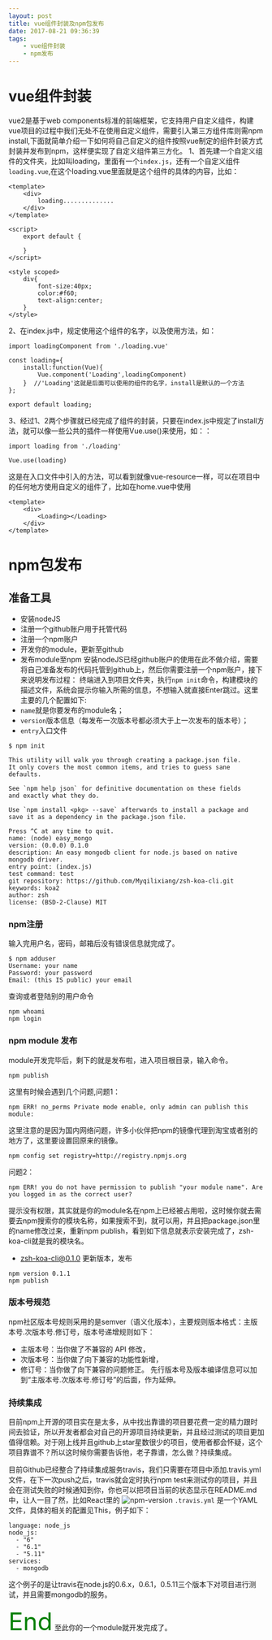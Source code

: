 ```yaml
---
layout: post
title: vue组件封装及npm包发布
date: 2017-08-21 09:36:39
tags:
    - vue组件封装
    - npm发布
---
```


# vue组件封装

vue2是基于web components标准的前端框架，它支持用户自定义组件，构建vue项目的过程中我们无处不在使用自定义组件，需要引入第三方组件库则需npm install,下面就简单介绍一下如何将自己自定义的组件按照vue制定的组件封装方式封装并发布到npm，这样便实现了自定义组件第三方化。
1、首先建一个自定义组件的文件夹，比如叫loading，里面有一个`index.js`，还有一个自定义组件`loading.vue`,在这个loading.vue里面就是这个组件的具体的内容，比如：

```
<template>
    <div>
        loading..............
    </div>
</template>

<script>
    export default {

    }
</script>

<style scoped>
    div{
        font-size:40px;
        color:#f60;
        text-align:center;
    }
</style>
```

2、在index.js中，规定使用这个组件的名字，以及使用方法，如：

```
import loadingComponent from './loading.vue'

const loading={
    install:function(Vue){
        Vue.component('Loading',loadingComponent)
    }  //'Loading'这就是后面可以使用的组件的名字，install是默认的一个方法
};

export default loading;
```

3、经过1、2两个步骤就已经完成了组件的封装，只要在index.js中规定了install方法，就可以像一些公共的插件一样使用Vue.use()来使用，如：：

```
import loading from './loading'

Vue.use(loading)
```

这是在入口文件中引入的方法，可以看到就像vue-resource一样，可以在项目中的任何地方使用自定义的组件了，比如在home.vue中使用

```
<template>
    <div>
        <Loading></Loading>
    </div>
</template>
```

# npm包发布

## 准备工具

- 安装nodeJS
- 注册一个github账户用于托管代码
- 注册一个npm账户
- 开发你的module，更新至github
- 发布module至npm
安装nodeJS已经github账户的使用在此不做介绍，需要将自己准备发布的代码托管到github上，然后你需要注册一个npm账户，接下来说明发布过程：
终端进入到项目文件夹，执行`npm init`命令，构建模块的描述文件，系统会提示你输入所需的信息，不想输入就直接Enter跳过。这里主要的几个配置如下:
- `name`就是你要发布的module名；
- `version`版本信息（每发布一次版本号都必须大于上一次发布的版本号）；
- `entry`入口文件

```
$ npm init

This utility will walk you through creating a package.json file.
It only covers the most common items, and tries to guess sane defaults.

See `npm help json` for definitive documentation on these fields
and exactly what they do.

Use `npm install <pkg> --save` afterwards to install a package and
save it as a dependency in the package.json file.

Press ^C at any time to quit.
name: (node) easy_mongo
version: (0.0.0) 0.1.0
description: An easy mongodb client for node.js based on native mongodb driver.
entry point: (index.js)
test command: test
git repository: https://github.com/Myqilixiang/zsh-koa-cli.git
keywords: koa2
author: zsh
license: (BSD-2-Clause) MIT
```

### npm注册

输入完用户名，密码，邮箱后没有错误信息就完成了。

```
$ npm adduser
Username: your name
Password: your password
Email: (this IS public) your email
```

查询或者登陆别的用户命令

```
npm whoami
npm login
```

### npm module 发布

module开发完毕后，剩下的就是发布啦，进入项目根目录，输入命令。

```
npm publish
```

这里有时候会遇到几个问题,问题1：

```
npm ERR! no_perms Private mode enable, only admin can publish this module:
```

这里注意的是因为国内网络问题，许多小伙伴把npm的镜像代理到淘宝或者别的地方了，这里要设置回原来的镜像。

```
npm config set registry=http://registry.npmjs.org
```

问题2：

```
npm ERR! you do not have permission to publish "your module name". Are you logged in as the correct user?
```

提示没有权限，其实就是你的module名在npm上已经被占用啦，这时候你就去需要去npm搜索你的模块名称，如果搜索不到，就可以用，并且把package.json里的name修改过来，重新npm publish，看到如下信息就表示安装完成了，zsh-koa-cli就是我的模块名。

+ zsh-koa-cli@0.1.0
更新版本，发布

```
npm version 0.1.1
npm publish
```

### 版本号规范

npm社区版本号规则采用的是semver（语义化版本），主要规则版本格式：主版本号.次版本号.修订号，版本号递增规则如下：

- 主版本号：当你做了不兼容的 API 修改，
- 次版本号：当你做了向下兼容的功能性新增，
- 修订号：当你做了向下兼容的问题修正。
先行版本号及版本编译信息可以加到“主版本号.次版本号.修订号”的后面，作为延伸。

### 持续集成

目前npm上开源的项目实在是太多，从中找出靠谱的项目要花费一定的精力跟时间去验证，所以开发者都会对自己的开源项目持续更新，并且经过测试的项目更加值得信赖。对于刚上线并且github上star星数很少的项目，使用者都会怀疑，这个项目靠谱不？所以这时候你需要告诉他，老子靠谱，怎么做？持续集成。

目前Github已经整合了持续集成服务travis，我们只需要在项目中添加.travis.yml文件，在下一次push之后，travis就会定时执行npm test来测试你的项目，并且会在测试失败的时候通知到你，你也可以把项目当前的状态显示在README.md中，让人一目了然，比如React里的
![npm-version](/assets/img/npm-version.png)
`.travis.yml` 是一个YAML文件，具体的相关的配置见This，例子如下：

```
language: node_js
node_js:
  - "6"
  - "6.1"
  - "5.11"
services:
  - mongodb
  ```

  这个例子的是让travis在node.js的0.6.x，0.6.1，0.5.11三个版本下对项目进行测试，并且需要mongodb的服务。

  <font color=green size=35>End</font>
  至此你的一个module就开发完成了。
